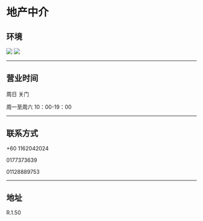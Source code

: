 # 地产中介

## 环境

<div class="image-slide">
<img src="https://img.xmummap.com/1_fangdichan_surd1.webp">
<img src="https://img.xmummap.com/1_fangdichan_surd2.webp">
</div>

---

## 营业时间

周日 关门

周一至周六 10：00-19：00

---

## 联系方式

+60 1162042024

0177373639

01128889753

---

## 地址

R.1.50
